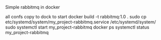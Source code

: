 Simple rabbitmq in docker

 all confs copy to dock
to start
 docker build -t rabbitmq:1.0 .
 sudo cp etc/systemd/system/my_project-rabbitmq.service /etc/systemd/system/
 sudo systemctl start my_project-rabbitmq
 docker ps
 systemctl status my_project-rabbitmq

